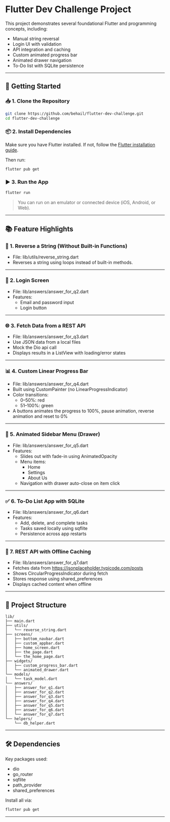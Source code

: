 # Flutter Dev Challenge Project

This project demonstrates several foundational Flutter and programming concepts, including:

- Manual string reversal
- Login UI with validation
- API integration and caching
- Custom animated progress bar
- Animated drawer navigation
- To-Do list with SQLite persistence

---

## 🚀 Getting Started

### 📥 1. Clone the Repository

```bash
git clone https://github.com/behail/flutter-dev-challenge.git
cd flutter-dev-challenge
```

### 📦 2. Install Dependencies

Make sure you have Flutter installed. If not, follow the [Flutter installation guide](https://docs.flutter.dev/get-started/install).

Then run:

```bash
flutter pub get
```

### ▶️ 3. Run the App

```bash
flutter run
```

> You can run on an emulator or connected device (iOS, Android, or Web).

---

## 📚 Feature Highlights

### 🔁 1. Reverse a String (Without Built-in Functions)

- File: lib/utils/reverse_string.dart
- Reverses a string using loops instead of built-in methods.

---

### 🔐 2. Login Screen

- File: lib/answers/answer_for_q2.dart
- Features:
  - Email and password input
  - Login button

---

### 🌐 3. Fetch Data from a REST API

- File: lib/answers/answer_for_q3.dart
- Use JSON data from a local files
- Mock the Dio api call
- Displays results in a ListView with loading/error states

---

### 📊 4. Custom Linear Progress Bar

- File: lib/answers/answer_for_q4.dart
- Built using CustomPainter (no LinearProgressIndicator)
- Color transitions:
  - 0–50%: red
  - 51–100%: green
- A buttons animates the progress to 100%, pause animation, reverse animation and reset to 0%

---

### 🧭 5. Animated Sidebar Menu (Drawer)

- File: lib/answers/answer_for_q5.dart
- Features:
  - Slides out with fade-in using AnimatedOpacity
  - Menu items:
    - Home
    - Settings
    - About Us
  - Navigation with drawer auto-close on item click

---

### ✅ 6. To-Do List App with SQLite

- File: lib/answers/answer_for_q6.dart
- Features:
  - Add, delete, and complete tasks
  - Tasks saved locally using sqflite
  - Persistence across app restarts

---

### 📰 7. REST API with Offline Caching

- File: lib/answers/answer_for_q7.dart
- Fetches data from https://jsonplaceholder.typicode.com/posts
- Shows CircularProgressIndicator during fetch
- Stores response using shared_preferences
- Displays cached content when offline

---

## 📁 Project Structure

```
lib/
├── main.dart
├── utils/
│   └── reverse_string.dart
├── screens/
│   ├── bottom_navbar.dart
│   ├── custom_appbar.dart
│   ├── home_screen.dart
│   ├── the_page.dart
│   └── the_home_page.dart
├── widgets/
│   ├── custom_progress_bar.dart
│   └── animated_drawer.dart
└── models/
│   └── task_model.dart
└── answers/
│   ├── answer_for_q1.dart
│   ├── answer_for_q2.dart
│   ├── answer_for_q3.dart
│   ├── answer_for_q4.dart
│   ├── answer_for_q5.dart
│   ├── answer_for_q6.dart
│   └── answer_for_q7.dart
└── helpers/
    └── db_helper.dart

```

---

## 🛠 Dependencies

Key packages used:

- dio
- go_router
- sqflite
- path_provider
- shared_preferences

Install all via:

```bash
flutter pub get
```

---
